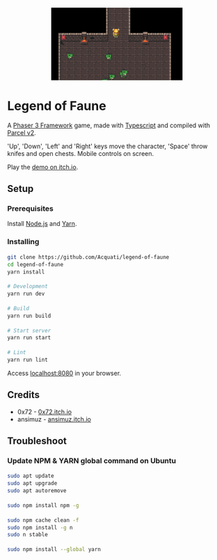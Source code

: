<p align="center">
  <img width=60% src="public/images/dungeon-crawler.png">
</p>

# Legend of Faune

A [Phaser 3 Framework](https://phaser.io/phaser3) game, made with [Typescript](https://www.typescriptlang.org/) and compiled with [Parcel v2](https://v2.parceljs.org/).

'Up', 'Down', 'Left' and 'Right' keys move the character, 'Space' throw knifes and open chests.
Mobile controls on screen.

Play the [demo on itch.io](https://acquati.itch.io/legend-of-faune-alpha-test).

## Setup

### Prerequisites

Install [Node.js](https://nodejs.org/en) and [Yarn](https://classic.yarnpkg.com/en/docs/install).

### Installing

```bash
git clone https://github.com/Acquati/legend-of-faune
cd legend-of-faune
yarn install

# Development
yarn run dev

# Build
yarn run build

# Start server
yarn run start

# Lint
yarn run lint
```

Access [localhost:8080](http://localhost:8080/) in your browser.

## Credits

- 0x72 - [0x72.itch.io](https://0x72.itch.io/)
- ansimuz - [ansimuz.itch.io](https://ansimuz.itch.io/)

## Troubleshoot

### Update NPM & YARN global command on Ubuntu

```bash
sudo apt update
sudo apt upgrade
sudo apt autoremove

sudo npm install npm -g

sudo npm cache clean -f
sudo npm install -g n
sudo n stable

sudo npm install --global yarn
```
